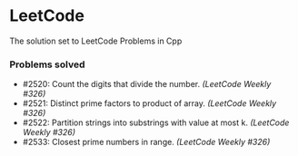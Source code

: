 # LeetCode
The solution set to LeetCode Problems in Cpp
<h3> Problems solved </h3>
<ul> 
  <li> #2520: Count the digits that divide the number. <i> (LeetCode Weekly #326) </i> </li>
  <li> #2521: Distinct prime factors to product of array. <i> (LeetCode Weekly #326) </i> </li>
  <li> #2522: Partition strings into substrings with value at most k. <i> (LeetCode Weekly #326) </i> </li>
  <li> #2533: Closest prime numbers in range. <i> (LeetCode Weekly #326) </i> </li>
</ul>
